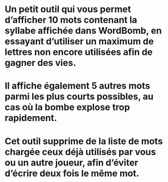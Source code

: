 # Un petit outil qui vous permet d’afficher 10 mots contenant la syllabe affichée dans WordBomb, en essayant d’utiliser un maximum de lettres non encore utilisées afin de gagner des vies. 
# Il affiche également 5 autres mots parmi les plus courts possibles, au cas où la bombe explose trop rapidement. 
# Cet outil supprime de la liste de mots chargée ceux déjà utilisés par vous ou un autre joueur, afin d’éviter d’écrire deux fois le même mot.
